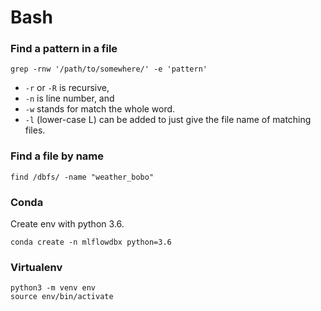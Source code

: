 # Bash

### Find a pattern in a file 

```text
grep -rnw '/path/to/somewhere/' -e 'pattern'
```

* `-r` or `-R` is recursive,
* `-n` is line number, and
* `-w` stands for match the whole word.
* `-l` \(lower-case L\) can be added to just give the file name of matching files.

### Find a file by name

```text
find /dbfs/ -name "weather_bobo"
```

### Conda

Create env with python 3.6.

```text
conda create -n mlflowdbx python=3.6
```

### Virtualenv

```text
python3 -m venv env
source env/bin/activate
```



